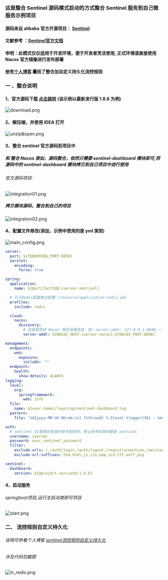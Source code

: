 ### 这是整合 Sentinel 源码模式启动的方式整合 Sentinel 服务到自己微服务示例项目

#### 源码来自 alibaba 官方开源项目： [Sentinel](https://github.com/alibaba/Sentinel)
#### 文献参考 ：[Sentinel官方文档](https://sentinelguard.io/zh-cn/)

#### 申明：此模式仅仅适用于开发环境，便于开发者灵活使用, 正式环境请直接使用 Nacos 官方镜像进行发布部署

#### [参考个人博客](https://www.cnblogs.com/Alay/p/16839285.html) 囊括了整合加自定义持久化流控规则

### 一 、整合说明
#### 1、官方源码下载 [点击跳转](https://github.com/alibaba/Sentinel/tags) (该示例以最新发行版 1.8.6 为例)
![download.png](images%2Fdownload.png)

#### 2、解压缩，并使用 IDEA 打开
![unzip&open.png](images%2Funzip%26open.png)

#### 3、整合 sentinel 官方源码到项目中
##### 和 整合 Nacos 类似，源码整合，依然只需要 sentinel-dashboard 模块即可,将源码中的 sentinel-dashboard 模块拷贝到自己项目中进行使用
####
###### 官方源码项目: 
![integration01.png](images%2Fintegration01.png)
##### 拷贝模块源码，整合到自己的项目
![integration02.png](images%2Fintegration02.png)

#### 4、配置文件修改(添加，示例中使用的是 yml 类型)
![main_config.png](images%2Fmain_config.png)
```yaml
server:
  port: ${TENDERING_PORT:8858}
  servlet:
    encoding:
      force: true

spring:
  application:
    name: ${@artifactId@:iserver-sentinel}

  # 引入Redis配置独立配置 /resource/application-redis.yml
  profiles:
    include: redis

  cloud:
    nacos:
      discovery:
        # 这里是您的 Nacos 相关连接信息，如：server-addr: 127.0.0.1:8848,一下配置我配置了 hosts 文件和环境变量方式
        server-addr: ${NACOS_HOST:iserver-nacos}:${NACOS_PORT:8848}

management:
  endpoints:
    web:
      exposure:
        include: '*'
  endpoint:
    health:
      show-details: ALWAYS
logging:
  level:
    org:
      springframework:
        web: info
  file:
    name: ${user.home}/logs/csp/sentinel-dashboard.log
  pattern:
    file: '%d{yyyy-MM-dd HH:mm:ss} [%thread] %-5level %logger{36} - %msg%n'

auth:
  # sentinel UI管理台登录的账号和密码，默认账号和密码都是 sentinel 
  username: iserver
  password: your_sentinel_password
  filter:
    exclude-urls: /,/auth/login,/auth/logout,/registry/machine,/version,/actuator/**,/details
    exclude-url-suffixes: htm,html,js,css,map,ico,ttf,woff,png

sentinel:
  dashboard:
    version: ${@project.version@:1.8.6}
```

#### 4、启动服务
###### springboot项目,运行主启动类即可项目
![start.png](images%2Fstart.png)

### 二、 流控规则自定义持久化
###### 说明可参看个人博客 [sentinel流控规则自定义持久化](https://www.cnblogs.com/Alay/p/16839285.html)
###### 涉及代码包截图
![in_redis.png](images%2Fin_redis.png)